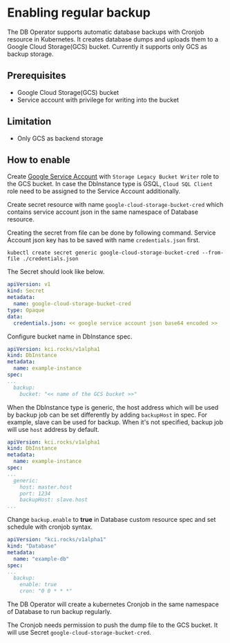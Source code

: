 # Enabling regular backup

The DB Operator supports automatic database backups with Cronjob resource in Kubernetes.
It creates database dumps and uploads them to a Google Cloud Storage(GCS) bucket.
Currently it supports only GCS as backup storage.

## Prerequisites

* Google Cloud Storage(GCS) bucket
* Service account with privilege for writing into the bucket

## Limitation

* Only GCS as backend storage

## How to enable

Create [Google Service Account](https://cloud.google.com/iam/docs/service-accounts) with `Storage Legacy Bucket Writer` role to the GCS bucket.
In case the DbInstance type is GSQL, `Cloud SQL Client` role need to be assigned to the Service Account additionally.

Create secret resource with name `google-cloud-storage-bucket-cred` which contains service account json in the same namespace of Database resource.

Creating the secret from file can be done by following command. Service Account json key has to be saved with name `credentials.json` first.

```
kubectl create secret generic google-cloud-storage-bucket-cred --from-file ./credentials.json
```

The Secret should look like below.

```YAML
apiVersion: v1
kind: Secret
metadata:
  name: google-cloud-storage-bucket-cred
type: Opaque
data:
  credentials.json: << google service account json base64 encoded >>
```

Configure bucket name in DbInstance spec.

```YAML
apiVersion: kci.rocks/v1alpha1
kind: DbInstance
metadata:
  name: example-instance
spec:
...
  backup:
    bucket: "<< name of the GCS bucket >>"
```

When the DbInstance type is generic, the host address which will be used by backup job can be set differently by adding `backupHost` in spec. For example, slave can be used for backup.
When it's not specified, backup job will use `host` address by default.

```YAML
apiVersion: kci.rocks/v1alpha1
kind: DbInstance
metadata:
  name: example-instance
spec:
...
  generic:
    host: master.host
    port: 1234
    backupHost: slave.host
...
```


Change `backup.enable` to **true** in Database custom resource spec and set schedule with cronjob syntax.

```YAML
apiVersion: "kci.rocks/v1alpha1"
kind: "Database"
metadata:
  name: "example-db"
spec:
...
  backup:
    enable: true
    cron: "0 0 * * *"
```

The DB Operator will create a kubernetes Cronjob in the same namespace of Database to run backup regularly.

The Cronjob needs permission to push the dump file to the GCS bucket. It will use Secret `google-cloud-storage-bucket-cred`.
